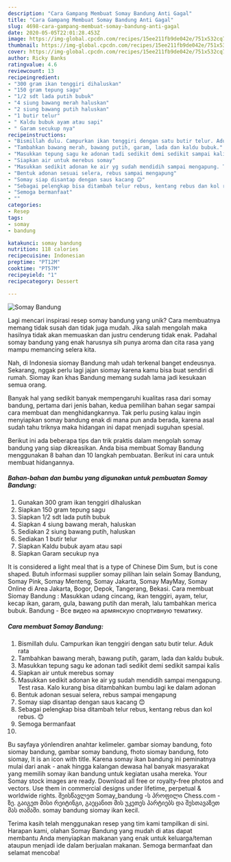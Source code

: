 ```yaml
---
description: "Cara Gampang Membuat Somay Bandung Anti Gagal"
title: "Cara Gampang Membuat Somay Bandung Anti Gagal"
slug: 4698-cara-gampang-membuat-somay-bandung-anti-gagal
date: 2020-05-05T22:01:28.453Z
image: https://img-global.cpcdn.com/recipes/15ee211fb9de042e/751x532cq70/somay-bandung-foto-resep-utama.jpg
thumbnail: https://img-global.cpcdn.com/recipes/15ee211fb9de042e/751x532cq70/somay-bandung-foto-resep-utama.jpg
cover: https://img-global.cpcdn.com/recipes/15ee211fb9de042e/751x532cq70/somay-bandung-foto-resep-utama.jpg
author: Ricky Banks
ratingvalue: 4.6
reviewcount: 13
recipeingredient:
- "300 gram ikan tenggiri dihaluskan"
- "150 gram tepung sagu"
- "1/2 sdt lada putih bubuk"
- "4 siung bawang merah haluskan"
- "2 siung bawang putih haluskan"
- "1 butir telur"
- " Kaldu bubuk ayam atau sapi"
- " Garam secukup nya"
recipeinstructions:
- "Bismillah dulu. Campurkan ikan tenggiri dengan satu butir telur. Aduk rata"
- "Tambahkan bawang merah, bawang putih, garam, lada dan kaldu bubuk."
- "Masukkan tepung sagu ke adonan tadi sedikit demi sedikit sampai kalis"
- "Siapkan air untuk merebus somay"
- "Masukkan sedikit adonan ke air yg sudah mendidih sampai mengapung. Test rasa. Kalo kurang bisa ditambahkan bumbu lagi ke dalam adonan"
- "Bentuk adonan sesuai selera, rebus sampai mengapung"
- "Somay siap disantap dengan saus kacang 😊"
- "Sebagai pelengkap bisa ditambah telur rebus, kentang rebus dan kol rebus. 😊"
- "Semoga bermanfaat"
- ""
categories:
- Resep
tags:
- somay
- bandung

katakunci: somay bandung 
nutrition: 118 calories
recipecuisine: Indonesian
preptime: "PT12M"
cooktime: "PT57M"
recipeyield: "1"
recipecategory: Dessert

---
```



![Somay Bandung](https://img-global.cpcdn.com/recipes/15ee211fb9de042e/751x532cq70/somay-bandung-foto-resep-utama.jpg)

Lagi mencari inspirasi resep somay bandung yang unik? Cara membuatnya memang tidak susah dan tidak juga mudah. Jika salah mengolah maka hasilnya tidak akan memuaskan dan justru cenderung tidak enak. Padahal somay bandung yang enak harusnya sih punya aroma dan cita rasa yang mampu memancing selera kita.

Nah, di Indonesia siomay Bandung mah udah terkenal banget endeusnya. Sekarang, nggak perlu lagi jajan siomay karena kamu bisa buat sendiri di rumah. Siomay ikan khas Bandung memang sudah lama jadi kesukaan semua orang.

Banyak hal yang sedikit banyak mempengaruhi kualitas rasa dari somay bandung, pertama dari jenis bahan, kedua pemilihan bahan segar sampai cara membuat dan menghidangkannya. Tak perlu pusing kalau ingin menyiapkan somay bandung enak di mana pun anda berada, karena asal sudah tahu triknya maka hidangan ini dapat menjadi suguhan spesial.


Berikut ini ada beberapa tips dan trik praktis dalam mengolah somay bandung yang siap dikreasikan. Anda bisa membuat Somay Bandung menggunakan 8 bahan dan 10 langkah pembuatan. Berikut ini cara untuk membuat hidangannya.

<!--inarticleads1-->

##### Bahan-bahan dan bumbu yang digunakan untuk pembuatan Somay Bandung:

1. Gunakan 300 gram ikan tenggiri dihaluskan
1. Siapkan 150 gram tepung sagu
1. Siapkan 1/2 sdt lada putih bubuk
1. Siapkan 4 siung bawang merah, haluskan
1. Sediakan 2 siung bawang putih, haluskan
1. Sediakan 1 butir telur
1. Siapkan  Kaldu bubuk ayam atau sapi
1. Siapkan  Garam secukup nya


It is considered a light meal that is a type of Chinese Dim Sum, but is cone shaped. Butuh informasi supplier somay pilihan lain selain Somay Bandung, Somay Pink, Somay Menteng, Somay Jakarta, Somay MayMay, Somay Online di Area Jakarta, Bogor, Depok, Tangerang, Bekasi. Cara membuat Siomay Bandung : Masukkan udang cincang, ikan tenggiri, ayam, telur, kecap ikan, garam, gula, bawang putih dan merah, lalu tambahkan merica bubuk. Bandung - Все видео на армянскую спортивную тематику. 

<!--inarticleads2-->

##### Cara membuat Somay Bandung:

1. Bismillah dulu. Campurkan ikan tenggiri dengan satu butir telur. Aduk rata
1. Tambahkan bawang merah, bawang putih, garam, lada dan kaldu bubuk.
1. Masukkan tepung sagu ke adonan tadi sedikit demi sedikit sampai kalis
1. Siapkan air untuk merebus somay
1. Masukkan sedikit adonan ke air yg sudah mendidih sampai mengapung. Test rasa. Kalo kurang bisa ditambahkan bumbu lagi ke dalam adonan
1. Bentuk adonan sesuai selera, rebus sampai mengapung
1. Somay siap disantap dengan saus kacang 😊
1. Sebagai pelengkap bisa ditambah telur rebus, kentang rebus dan kol rebus. 😊
1. Semoga bermanfaat
1. 


Bu sayfaya yönlendiren anahtar kelimeler. gambar siomay bandung, foto siomay bandung, gambar somay bandung, fhoto siomay bandung, foto siomay, It is an icon with title. Karena somay ikan bandung ini peminatnya mulai dari anak - anak hingga kalangan dewasa hal banyak masyarakat yang memilih somay ikan bandung untuk kegiatan usaha mereka. Your Somay stock images are ready. Download all free or royalty-free photos and vectors. Use them in commercial designs under lifetime, perpetual &amp; worldwide rights. შეისწავლეთ Somay_bandung -ს პროფილი Chess.com - ზე. გაიგეთ მისი რეიტინგი, გაეცანით მის უკეთეს პარტიებს და შესთავაზეთ მას თამაში. somay bandung siomay ikan kecil. 

Terima kasih telah menggunakan resep yang tim kami tampilkan di sini. Harapan kami, olahan Somay Bandung yang mudah di atas dapat membantu Anda menyiapkan makanan yang enak untuk keluarga/teman ataupun menjadi ide dalam berjualan makanan. Semoga bermanfaat dan selamat mencoba!
